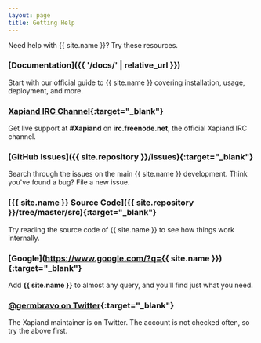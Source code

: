 ```yaml
---
layout: page
title: Getting Help
---
```


Need help with {{ site.name }}? Try these resources.

### [Documentation]({{ '/docs/' | relative_url }})

Start with our official guide to {{ site.name }} covering installation, usage,
deployment, and more.


### [Xapiand IRC Channel](irc:irc.freenode.net/Xapiand){:target="_blank"}

Get live support at **#Xapiand** on **irc.freenode.net**, the official
Xapiand IRC channel.


### [GitHub Issues]({{ site.repository }}/issues){:target="_blank"}

Search through the issues on the main {{ site.name }} development. Think you've
found a bug? File a new issue.


### [{{ site.name }} Source Code]({{ site.repository }}/tree/master/src){:target="_blank"}

Try reading the source code of {{ site.name }} to see how things work internally.


### [Google](https://www.google.com/?q={{ site.name }}){:target="_blank"}

Add **{{ site.name }}** to almost any query, and you'll find just what you need.


### [@germbravo on Twitter](https://twitter.com/germbravo){:target="_blank"}

The Xapiand maintainer is on Twitter. The account is not checked often, so try
the above first.
